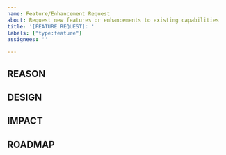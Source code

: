 ```yaml
---
name: Feature/Enhancement Request
about: Request new features or enhancements to existing capabilities
title: '[FEATURE REQUEST]: '
labels: ["type:feature"]
assignees: ''

---
```


## REASON
<!--Why do you need this feature or what is the enhancement?-->

## DESIGN
<!--A concise description (design) of the enhancement.--->

## IMPACT
<!--Will the enhancement change existing APIs or add something new?-->

## ROADMAP
<!-- What is the path and timeline? -->
<!-- Are there any existing blockers? Mention the issue. -->
